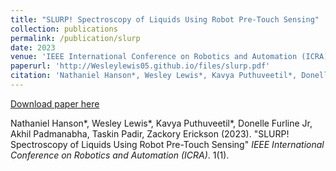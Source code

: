 ```yaml
---
title: "SLURP! Spectroscopy of Liquids Using Robot Pre-Touch Sensing"
collection: publications
permalink: /publication/slurp
date: 2023
venue: 'IEEE International Conference on Robotics and Automation (ICRA)'
paperurl: 'http://Wesleylewis05.github.io/files/slurp.pdf'
citation: 'Nathaniel Hanson*, Wesley Lewis*, Kavya Puthuveetil*, Donelle Furline Jr, Akhil Padmanabha, Taskin Padir, Zackory Erickson (2023). "SLURP! Spectroscopy of Liquids Using Robot Pre-Touch Sensing" <i>IEEE International Conference on Robotics and Automation (ICRA)</i>. 1(1).'
---
```

[Download paper here](http://Wesleylewis05.github.io/files/slurp_paper.pdf)

Nathaniel Hanson*, Wesley Lewis*, Kavya Puthuveetil*, Donelle Furline Jr, Akhil Padmanabha, Taskin Padir, Zackory Erickson (2023). "SLURP! Spectroscopy of Liquids Using Robot Pre-Touch Sensing" <i>IEEE International Conference on Robotics and Automation (ICRA)</i>. 1(1).

